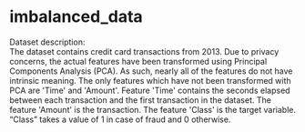 # imbalanced_data

Dataset description:  
The dataset contains credit card transactions from 2013. Due to privacy concerns, the actual features have been transformed using Principal Components Analysis (PCA). As such, nearly all of the features do not have intrinsic meaning. The only features which have not been transformed with PCA are 'Time' and 'Amount'. Feature 'Time' contains the seconds elapsed between each transaction and the first transaction in the dataset. The feature 'Amount' is the transaction. The feature 'Class' is the target variable. “Class” takes a value of 1 in case of fraud and 0 otherwise. 
